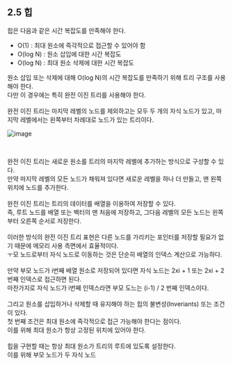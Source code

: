 ## 2.5 힙

힙은 다음과 같은 시간 복잡도를 만족해야 한다.
- O(1) : 최대 원소에 즉각적으로 접근할 수 있어야 함
- O(log N) : 원소 삽입에 대한 시간 복잡도
- O(log N) : 최대 원소 삭제에 대한 시간 복잡도

원소 삽입 또는 삭제에 대해 O(log N)의 시간 복잡도를 만족하기 위해 트리 구조를 사용해야 한다.
<br>
다만 이 경우에는 특히 완전 이진 트리를 사용해야 한다.
<br>
<br>
완전 이진 트리는 마지막 레벨의 노드를 제외하고는 모두 두 개의 자식 노드가 있고, 마지막 레벨에서는 왼쪽부터 차례대로 노드가 있는 트리이다.
<br>

![image](https://github.com/JeHeeYu/Book-Reviews/assets/87363461/0c851afc-2d0f-4757-8190-05748b11c650)


<br>

완전 이진 트리는 새로운 원소를 트리의 마지막 레벨에 추가하는 방식으로 구성할 수 있다.
<br>
만약 마지막 레벨의 모든 노드가 채워져 있다면 새로운 레벨을 하나 더 만들고, 맨 왼쪽 위치에 노드를 추가한다.
<br>
<br>
완전 이진 트리는 트리의 데이터를 배열을 이용하여 저장할 수 있다.
<br>
즉, 루트 노드를 배열 또는 벡터의 맨 처음에 저장하고, 그다음 레벨의 모든 노드는 왼쪽부터 오른쪽 순서로 저장한다.
<br>
<br>
이러한 방식의 완전 이진 트리 표현은 다른 노드를 가리키는 포인터를 저장할 필요가 없기 때문에 메모리 사용 측면에서 효율적이다.
<br>
ㅜ모 노드로부터 자식 노드로 이동하는 것은 단순히 배열의 인덱스 계산으로 가능하다.
<br>
<br>
만약 부모 노드가 i번째 배열 원소로 저장되어 있다면 자식 노드는 2xi + 1 또는 2xi + 2 번째 인덱스로 접근하면 된다.
<br>
마찬가지로 자식 노드가 i번째 인덱스라면 부모 도느는 (i-1) / 2 번째 인덱스이다.
<br>
<br>
그리고 원소를 삽입하거나 삭제할 때 유지해야 하는 힙의 불변성(Inveriants) 또는 조건이 있다.
<br>
첫 번째 조건은 최대 원소에 즉각적으로 접근 가능해야 한다는 점이다.
<br>
이를 위해 최대 원소가 항상 고정된 위치에 있어야 한다.
<br>
<br>
힙을 구현할 때는 항상 최대 원소가 트리의 루트에 있도록 설정한다.
<br>
이를 위해 부모 노드가 두 자식 노드
